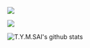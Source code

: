 ![](https://komarev.com/ghpvc/?username=tymsai&color=blueviolet&style=plastic&label=VIEWS)
<a href="https://github.com/tymsai/github-readme-stats">
  <!-- Change the `github-readme-stats.anuraghazra1.vercel.app` to `github-readme-stats.vercel.app`  -->
  <img align="center" src="https://github-readme-stats.vercel.app/api/top-langs/?username=tymsai&border_radius=30&layout=compact&theme=material-palenight" />
</a>

[website]: https://tymsai.netlify.app
[linkedin]: https://www.linkedin.com/in/t-y-m-sai-4ab087203

![T.Y.M.SAI's github stats](https://github-readme-stats.vercel.app/api?username=tymsai&border_radius=30&theme=material-palenight)
